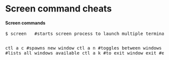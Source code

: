 Screen command cheats
=====================

<h4>Screen commands</h4>
<pre>
$ screen   #starts screen process to launch multiple terminal shells

ctl a c  #spawns new window
ctl a n  #toggles between windows
ctl a w  #lists all windows available
ctl a k  #to exit window
exit     #exits window
</pre>

